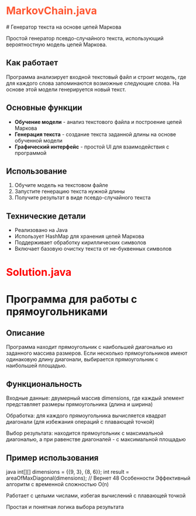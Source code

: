
 <h1 style="color: #ff5733;"> MarkovChain.java </h1>
# Генератор текста на основе цепей Маркова

Простой генератор псевдо-случайного текста, использующий вероятностную модель цепей Маркова.

## Как работает

Программа анализирует входной текстовый файл и строит модель, где для каждого слова запоминаются возможные следующие слова. На основе этой модели генерируется новый текст.

## Основные функции

- **Обучение модели** - анализ текстового файла и построение цепей Маркова
- **Генерация текста** - создание текста заданной длины на основе обученной модели
- **Графический интерфейс** - простой UI для взаимодействия с программой

## Использование

1. Обучите модель на текстовом файле
2. Запустите генерацию текста нужной длины
3. Получите результат в виде псевдо-случайного текста

## Технические детали

- Реализовано на Java
- Использует HashMap для хранения цепей Маркова
- Поддерживает обработку кириллических символов
- Включает базовую очистку текста от не-буквенных символов

# <span style="color:red;"> Solution.java </span>

# Программа для работы с прямоугольниками

## Описание
Программа находит прямоугольник с наибольшей диагональю из заданного массива размеров. Если несколько прямоугольников имеют одинаковую длину диагонали, выбирается прямоугольник с наибольшей площадью.

## Функциональность
Входные данные: двумерный массив dimensions, где каждый элемент представляет размеры прямоугольника (длина и ширина)

Обработка: для каждого прямоугольника вычисляется квадрат диагонали (для избежания операций с плавающей точкой)

Выбор результата: находится прямоугольник с максимальной диагональю, а при равенстве диагоналей - с максимальной площадью

## Пример использования
java
int[][] dimensions = {{9, 3}, {8, 6}};
int result = areaOfMaxDiagonal(dimensions); // Вернет 48
Особенности
Эффективный алгоритм с временной сложностью O(n)

Работает с целыми числами, избегая вычислений с плавающей точкой

Простая и понятная логика выбора результата


